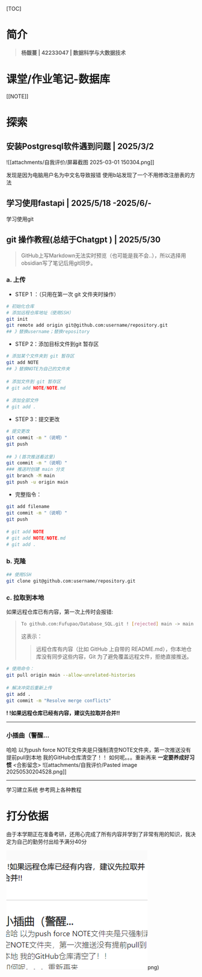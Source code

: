 
[TOC]
# 简介

> **杨馥蔓 | 42233047 | 数据科学与大数据技术**

#  课堂/作业笔记-数据库
[[NOTE]]
# 探索

## 安装Postgresql软件遇到问题 | 2025/3/2
![[attachments/自我评价/屏幕截图 2025-03-01 150304.png]]

发现是因为电脑用户名为中文名导致报错
使用b站发现了一个不用修改注册表的方法


## 学习使用fastapi | 2025/5/18 -2025/6/-
学习使用git

## git 操作教程(总结于Chatgpt ) | 2025/5/30
> GitHub上写Markdown无法实时预览（也可能是我不会..），所以选择用obsidian写了笔记后用git同步。
### a. 上传

- STEP 1 ：（只用在第一次 git 文件夹时操作）

```bash
# 初始化仓库
# 添加远程仓库地址（使用SSH）
git init 
git remote add origin git@github.com:username/repository.git
## 》替换username；替换repository
```

- STEP 2：添加目标文件到git 暂存区

```bash
# 添加某个文件夹到 git 暂存区 
git add NOTE 
## 》替换NOTE为自己的文件夹

# 添加文件到 git 暂存区
# git add NOTE/NOTE.md

# 添加全部文件
# git add .
```

- STEP 3：提交更改

```bash
# 提交更改
git commit -m "（说明）"
git push

## 》(首次推送看这里) 
git commit -m "（说明）"
### 推送时创建 main 分支
git branch -M main
git push -u origin main
```

-  完整指令：

```bash
git add filename
git commit -m "（说明）"
git push

# git add NOTE 
# git add NOTE/NOTE.md
# git add .
```

### b. 克隆

```bash
## 使用SSH
git clone git@github.com:username/repository.git
```

### c. 拉取到本地
如果远程仓库已有内容，第一次上传时会报错:
> ```bash
> To github.com:Fufupao/Database_SQL.git ! [rejected] main -> main (fetch first) error: failed to push some refs to 'github.com:--/--.git' hint: Updates were rejected because the remote contains work that you do not hint: have locally. This is usually caused by another repository pushing to hint: the same ref. If you want to integrate the remote changes, use hint: 'git pull' before pushing again. hint: See the 'Note about fast-forwards' in 'git push --help' for details.
> ```
>这表示：
> >远程仓库有内容（比如 GitHub 上自带的 README.md），你本地仓库没有同步这些内容，Git 为了避免覆盖远程文件，拒绝直接推送。

```bash
# 使用命令：
git pull origin main --allow-unrelated-histories

# 解决冲突后重新上传
git add .
git commit -m "Resolve merge conflicts"

```
**! !如果远程仓库已经有内容，建议先拉取并合并!!**

---
### 小插曲（警醒...
哈哈 以为push force NOTE文件夹是只强制清空NOTE文件夹，第一次推送没有提前pull到本地 我的GitHub仓库清空了！！
如何呢。。。重新再来
**一定要养成好习惯**
<合影留念>
![[attachments/自我评价/Pasted image 20250530204528.png]]

---

学习建立系统
参考网上各种教程

# 打分依据

由于本学期正在准备考研，还用心完成了所有内容并学到了非常有用的知识，我决定为自己的勤劳付出给予满分40分

![](attachments/自我评价/自我评价-img-20250531112124748.png)png)

